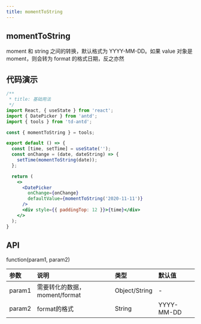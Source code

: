 ```yaml
---
title: momentToString
---
```


## momentToString

moment 和 string 之间的转换，默认格式为 YYYY-MM-DD。如果 value 对象是 moment，则会转为 format 的格式日期，反之亦然

## 代码演示

```jsx
/**
 * title: 基础用法
 */
import React, { useState } from 'react';
import { DatePicker } from 'antd';
import { tools } from 'td-antd';

const { momentToString } = tools;

export default () => {
  const [time, setTime] = useState('');
  const onChange = (date, dateString) => {
    setTime(momentToString(date));
  };

  return (
    <>
      <DatePicker
        onChange={onChange}
        defaultValue={momentToString('2020-11-11')}
      />
      <div style={{ paddingTop: 12 }}>{time}</div>
    </>
  );
}
```

## API

function(param1, param2)

|参数|说明|类型|默认值|
|:--|:--|:--|:--|
|param1|需要转化的数据，moment/format|Object/String|-|
|param2|format的格式|String|YYYY-MM-DD|
